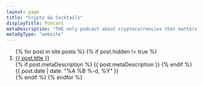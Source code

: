 ```yaml
---
layout: page
title: "Crypto && Cocktails"
displayTitle: Podcast
metaDescription: "THE only podcast about cryptocurrencies that matters."
metaOgType: "website"
---
```


<ol class="c-Index">
{% for post in site.posts %}
  {% if post.hidden != true %}
  <li class="c-Index--Item">
    <a href="{{ post.url }}" title="{{ post.title }}">
      <span>{{ post.title }}</span>
    </a>
    <br>
    {% if post.metaDescription %}
    <span>{{ post.metaDescription }}</span>
    {% endif %}
    <br>
    <time class="published" datetime="{{ post.date | date: "%Y-%m-%d" }}">{{ post.date | date: "%A %B %-d, %Y" }}</time>
  </li>
  {% endif %}
{% endfor %}
</ol>
